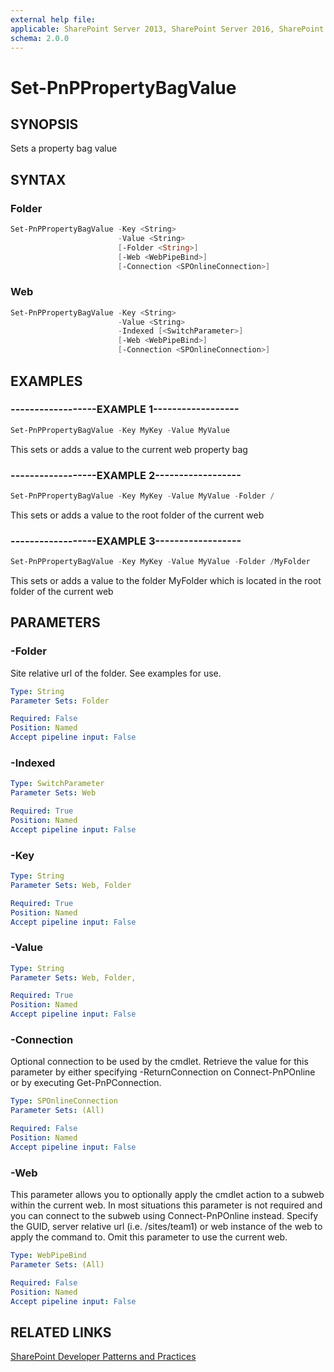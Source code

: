 ```yaml
---
external help file:
applicable: SharePoint Server 2013, SharePoint Server 2016, SharePoint Server 2019, SharePoint Online
schema: 2.0.0
---
```

# Set-PnPPropertyBagValue

## SYNOPSIS
Sets a property bag value

## SYNTAX 

### Folder
```powershell
Set-PnPPropertyBagValue -Key <String>
                        -Value <String>
                        [-Folder <String>]
                        [-Web <WebPipeBind>]
                        [-Connection <SPOnlineConnection>]
```

### Web
```powershell
Set-PnPPropertyBagValue -Key <String>
                        -Value <String>
                        -Indexed [<SwitchParameter>]
                        [-Web <WebPipeBind>]
                        [-Connection <SPOnlineConnection>]
```

## EXAMPLES

### ------------------EXAMPLE 1------------------
```powershell
Set-PnPPropertyBagValue -Key MyKey -Value MyValue
```

This sets or adds a value to the current web property bag

### ------------------EXAMPLE 2------------------
```powershell
Set-PnPPropertyBagValue -Key MyKey -Value MyValue -Folder /
```

This sets or adds a value to the root folder of the current web

### ------------------EXAMPLE 3------------------
```powershell
Set-PnPPropertyBagValue -Key MyKey -Value MyValue -Folder /MyFolder
```

This sets or adds a value to the folder MyFolder which is located in the root folder of the current web

## PARAMETERS

### -Folder
Site relative url of the folder. See examples for use.

```yaml
Type: String
Parameter Sets: Folder

Required: False
Position: Named
Accept pipeline input: False
```

### -Indexed


```yaml
Type: SwitchParameter
Parameter Sets: Web

Required: True
Position: Named
Accept pipeline input: False
```

### -Key


```yaml
Type: String
Parameter Sets: Web, Folder

Required: True
Position: Named
Accept pipeline input: False
```

### -Value


```yaml
Type: String
Parameter Sets: Web, Folder, 

Required: True
Position: Named
Accept pipeline input: False
```

### -Connection
Optional connection to be used by the cmdlet. Retrieve the value for this parameter by either specifying -ReturnConnection on Connect-PnPOnline or by executing Get-PnPConnection.

```yaml
Type: SPOnlineConnection
Parameter Sets: (All)

Required: False
Position: Named
Accept pipeline input: False
```

### -Web
This parameter allows you to optionally apply the cmdlet action to a subweb within the current web. In most situations this parameter is not required and you can connect to the subweb using Connect-PnPOnline instead. Specify the GUID, server relative url (i.e. /sites/team1) or web instance of the web to apply the command to. Omit this parameter to use the current web.

```yaml
Type: WebPipeBind
Parameter Sets: (All)

Required: False
Position: Named
Accept pipeline input: False
```

## RELATED LINKS

[SharePoint Developer Patterns and Practices](https://aka.ms/sppnp)
